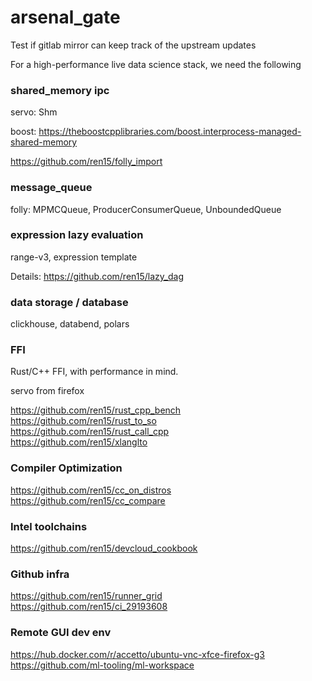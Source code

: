 # arsenal_gate

Test if gitlab mirror can keep track of the upstream updates

For a high-performance live data science stack, we need the following

### shared_memory ipc
servo: Shm

boost: https://theboostcpplibraries.com/boost.interprocess-managed-shared-memory

https://github.com/ren15/folly_import  


### message_queue

folly: MPMCQueue, ProducerConsumerQueue, UnboundedQueue

### expression lazy evaluation

range-v3, expression template

Details: https://github.com/ren15/lazy_dag

### data storage / database
clickhouse, databend, polars

### FFI

Rust/C++ FFI, with performance in mind.

servo from firefox

https://github.com/ren15/rust_cpp_bench  
https://github.com/ren15/rust_to_so  
https://github.com/ren15/rust_call_cpp   
https://github.com/ren15/xlanglto  


### Compiler Optimization

https://github.com/ren15/cc_on_distros  
https://github.com/ren15/cc_compare  

### Intel toolchains

https://github.com/ren15/devcloud_cookbook  

### Github infra

https://github.com/ren15/runner_grid  
https://github.com/ren15/ci_29193608  

### Remote GUI dev env

https://hub.docker.com/r/accetto/ubuntu-vnc-xfce-firefox-g3  
https://github.com/ml-tooling/ml-workspace

